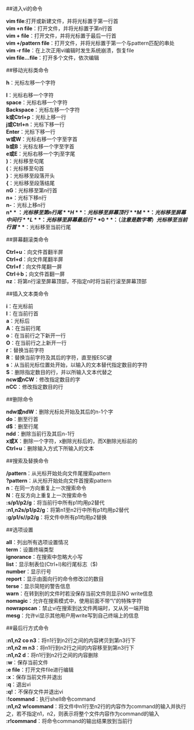 ##进入vi的命令

**vim file**:打开或新建文件，并将光标置于第一行首  
**vim +n file**：打开文件，并将光标置于第n行首  
**vim + file**：打开文件，并将光标置于最后一行首  
**vim +/pattern file**：打开文件，并将光标置于第一个与pattern匹配的串处  
**vim -r file**：在上次正用vi编辑时发生系统崩溃，恢复file  
**vim file...file**：打开多个文件，依次编辑  

##移动光标类命令

**h**：光标左移一个字符

**l**：光标右移一个字符  
**space**：光标右移一个字符  
**Backspace**：光标左移一个字符  
**k或Ctrl+p**：光标上移一行  
**j或Ctrl+n**：光标下移一行  
**Enter**：光标下移一行  
**w或W**：光标右移一个字至字首  
**b或B**：光标左移一个字至字首  
**e或E**：光标右移一个字j至字尾  
**)**：光标移至句尾  
**(**：光标移至句首  
**}**：光标移至段落开头  
**{**：光标移至段落结尾  
**nG**：光标移至第n行首  
**n+**：光标下移n行  
**n-**：光标上移n行  
**n$**：光标移至第n行尾  
**H**：光标移至屏幕顶行  
**M**：光标移至屏幕中间行  
**L**：光标移至屏幕最后行  
**0**：（注意是数字零）光标移至当前行首  
**$**：光标移至当前行尾  

##屏幕翻滚类命令

**Ctrl+u**：向文件首翻半屏  
**Ctrl+d**：向文件尾翻半屏  
**Ctrl+f**：向文件尾翻一屏  
**Ctrl＋b**；向文件首翻一屏  
**nz**：将第n行滚至屏幕顶部，不指定n时将当前行滚至屏幕顶部  

##插入文本类命令

**i**：在光标前  
**I**：在当前行首  
**a**：光标后  
**A**：在当前行尾  
**o**：在当前行之下新开一行  
**O**：在当前行之上新开一行  
**r**：替换当前字符  
**R**：替换当前字符及其后的字符，直至按ESC键  
**s**：从当前光标位置处开始，以输入的文本替代指定数目的字符  
**S**：删除指定数目的行，并以所输入文本代替之  
**ncw或nCW**：修改指定数目的字  
**nCC**：修改指定数目的行  

##删除命令

**ndw或ndW**：删除光标处开始及其后的n-1个字  
**do**：删至行首  
**d$**：删至行尾  
**ndd**：删除当前行及其后n-1行  
**x或X**：删除一个字符，x删除光标后的，而X删除光标前的  
**Ctrl+u**：删除输入方式下所输入的文本  

##搜索及替换命令

**/pattern**：从光标开始处向文件尾搜索pattern  
**?pattern**：从光标开始处向文件首搜索pattern  
**n**：在同一方向重复上一次搜索命令  
**N**：在反方向上重复上一次搜索命令  
**:s/p1/p2/g**：将当前行中所有p1均用p2替代  
**:n1,n2s/p1/p2/g**：将第n1至n2行中所有p1均用p2替代  
**:g/p1/s//p2/g**：将文件中所有p1均用p2替换  

##选项设置

**all**：列出所有选项设置情况  
**term**：设置终端类型  
**ignorance**：在搜索中忽略大小写  
**list**：显示制表位(Ctrl+I)和行尾标志（$)  
**number**：显示行号  
**report**：显示由面向行的命令修改过的数目  
**terse**：显示简短的警告信息  
**warn**：在转到别的文件时若没保存当前文件则显示NO write信息  
**nomagic**：允许在搜索模式中，使用前面不带“\\”的特殊字符  
**nowrapscan**：禁止vi在搜索到达文件两端时，又从另一端开始  
**mesg**：允许vi显示其他用户用write写到自己终端上的信息  

##最后行方式命令

**:n1,n2 co n3**：将n1行到n2行之间的内容拷贝到第n3行下  
**:n1,n2 m n3**：将n1行到n2行之间的内容移至到第n3行下  
**:n1,n2 d**：将n1行到n2行之间的内容删除  
**:w**：保存当前文件  
**:e file**：打开文件file进行编辑  
**:x**：保存当前文件并退出  
**:q**：退出vi  
**:q!**：不保存文件并退出vi  
**:!command**：执行shell命令command  
**:n1,n2 w!command**：将文件中n1行至n2行的内容作为command的输入并执行之，若不指定n1，n2，则表示将整个文件内容作为command的输入  
**:r!command**：将命令command的输出结果放到当前行  
